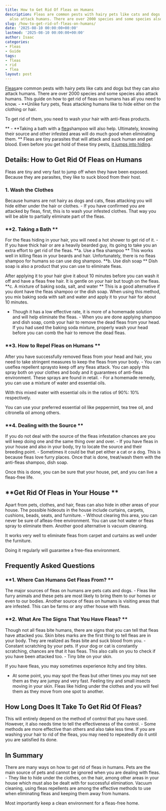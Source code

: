 ```yaml
---
title: How to Get Rid Of Fleas on Humans
description: Fleas are common pests with hairy pets like cats and dogs but they can
  also attack humans. There are over 2000 species and some species also attack humans.
slug: /how-to-get-rid-of-fleas-on-humans/
date: '2025-08-10 00:00:00+00:00'
lastmod: '2025-08-10 00:00:00+00:00'
author: Isaac
categories:
- Fleas
- Guide
tags:
- fleas
- rid
- flea
layout: post
---
```

[Fleas](https://pestpolicy.com/getting-rid-of-fleas-in-the-carpet/)are common pests with hairy pets like cats and dogs but they can also attack humans. There are over 2000 species and some species also attack humans. This guide on how to get rid of fleas on humans has all you need to know. - **Unlike fury pets, fleas attacking humans like to hide either on the clothing or hair.

To get rid of them, you need to wash your hair with anti-fleas products.

** - **Taking a bath with a [flea](https://pestpolicy.com/how-to-get-rid-of-flea-eggs-on-cats/)shampoo will also help. Ultimately, knowing their source and other infested areas will do much good when eliminating them. ** Fleas are tiny parasites that will attack and suck human and pet blood. Even before you get hold of these tiny pests, [it jumps into hiding](https://pestpolicy.com/how-to-get-rid-of-fleas-on-clothes-and-bedding/).

##  Details: How to Get Rid Of Fleas on Humans

Fleas are tiny and very fast to jump off when they have been exposed. Because they are parasites, they like to suck blood from their host.

###  **1. Wash the Clothes**

Because humans are not hairy as dogs and cats, fleas attacking you will hide either under the hair or clothes. - If you have confirmed you are attacked by fleas, first, this is to wash your infested clothes. That way you will be able to partially eliminate part of the fleas.

###  **2. Taking a Bath **

For the fleas hiding in your hair, you will need a hot shower to get rid of it. - If you have thick hair or are a heavily bearded guy, its going to take you an extra effort to get rid of the fleas. **a. Use a flea shampoo ** This works well in killing fleas in your beards and hair. Unfortunately, there is no fleas shampoo for humans so can use dog shampoo. **b. Use dish soap ** Dish soap is also a product that you can use to eliminate fleas.

After applying it to your hair give it about 10 minutes before you can wash it off and have a fleas free hair. It is gentle on your hair but tough on the fleas. **c. A mixture of baking soda, salt, and water ** This is a good alternative if you dont have the fleas shampoo or the dish soap. When using this method, you mix baking soda with salt and water and apply it to your hair for about 10 minutes.

- Though it has a low effective rate, it is more of a homemade solution and will help eliminate the fleas. - When you are done applying shampoo and dish soap, comb your hair to remove the dead fleas from your head. If you had used the baking soda mixture, properly wash your head before you can comb the hair to remove the dead fleas.

###  **3. How to Repel Fleas on Humans **

After you have successfully removed fleas from your head and hair, you need to take stringent measures to keep the fleas from your body. - You can useflea repellent spraysto keep off any fleas attack. You can apply this spray both on your clothes and body and it guarantees of anti-fleas environment. These sprays are found in retail. - For a homemade remedy, you can use a mixture of water and essential oils.

With this mixed water with essential oils in the ratios of 90%: 10% respectively.

You can use your preferred essential oil like peppermint, tea tree oil, and citronella oil among others.

###  **4. Dealing with the Source **

If you do not deal with the source of the fleas infestation chances are you will keep doing one and the same thing over and over. - If you have fleas in your house and also in your body, try to locate the source and their breeding point. - Sometimes it could be that pet either a cat or a dog. This is because fleas love furry places. Once that is done, treat/wash them with the anti-fleas shampoo, dish soap.

Once this is done, you can be sure that your house, pet, and you can live a fleas-free life.

##  **Get Rid Of Fleas in Your House **

Apart from pets, clothes, and hair, fleas can also hide in other areas of your house. The possible hideouts in the house include curtains, carpets, cushions, beads, seats, and furniture. - Without clearing this area, you can never be sure of afleas-free environment. You can use hot water or fleas spray to eliminate them. Another good alternative is vacuum cleaning.

It works very well to eliminate fleas from carpet and curtains as well under the furniture.

Doing it regularly will guarantee a free-flea environment.

##  Frequently Asked Questions

###  **1. Where Can Humans Get Fleas From? **

The major sources of fleas on humans are pets cats and dogs. - Fleas like furry animals and these pets are most likely to bring them to our homes or even to our bodies. Another source of fleas on humans is visiting areas that are infested. This can be farms or any other house with fleas.

###  **2. What Are The Signs That You Have Fleas? **

Though not all fleas bite humans, there are signs that you can tell that fleas have attacked you. Skin bites marks are the first thing to tell fleas are in your body. They are realized as fleas bite and suck blood from you. - Constant scratching by your pets. If your dog or cat is constantly scratching, chances are that it has fleas. This also calls on you to check if you have been attacked too. - Tiny bite on your skin.

If you have fleas, you may sometimes experience itchy and tiny bites.

- At some point, you may spot the fleas but other times you may not see them as they are jumpy and very fast. Feeling tiny and small insects moving in your skin. Fleas like hiding under the clothes and you will feel them as they move from one spot to another.

##  **How Long Does It Take To Get Rid Of Fleas?**

This will entirely depend on the method of control that you have used. However, it also needs time to tell the effectiveness of the control. - Some methods are more effective than others and also take less time. If you are washing your hair to rid of the fleas, you may need to repeatedly do it until you are satisfied its done.

##  In Summary

There are many ways on how to get rid of fleas in humans. Pets are the main source of pets and cannot be ignored when you are dealing with fleas. - They like to hide under the clothes, on the hair, among other areas in your house which must also be dealt with for successful elimination. Vacuum cleaning, using fleas repellents are among the effective methods to use when eliminating fleas and keeping them away from humans.

Most importantly keep a clean environment for a fleas-free home.